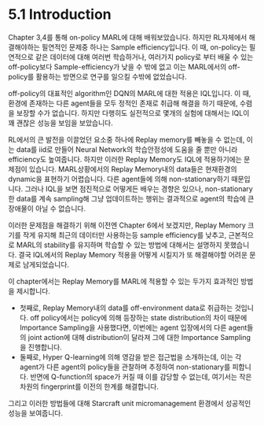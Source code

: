 # 5.1 Introduction

Chapter 3,4를 통해 on-policy MARL에 대해 배워보았습니다. 하지만 RL자체에서 해결해야하는 필연적인 문제중 하나는 Sample efficiency입니다. 이 때, on-policy는 필연적으로 같은 데이터에 대해 여러번 학습하거나, 여러가지 policy로 부터 배울 수 있는 off-policy보다 Sample-efficiency가 낮을 수 밖에 없고 이는 MARL에서의 off-policy를 활용하는 방면으로 연구를 일으킬 수밖에 없었습니다. 

off-policy의 대표적인 algorithm인 DQN의 MARL에 대한 적용은 IQL입니다. 이 때, 환경에 존재하는 다른 agent들을 모두 정적인 존재로 취급해 해결을 하기 때문에, 수렴을 보장할 수가 없습니다. 하지만 다행히도 실전적으로 몇개의 실험에 대해서는 IQL이 꽤 괜찮은 성능을 보임을 보았습니다.

RL에서의 큰 발전을 이끌었던 요소중 하나에 Replay memory를 빼놓을 수 없는데, 이는 data를 iid로 만들어 Neural Network의 학습안정성에 도움을 줄 뿐만 아니라 efficiency도 높여줍니다. 하지만 이러한 Replay Memory도 IQL에 적용하기에는 문제점이 있습니다. MARL상황에서의 Replay Memory내의 data들은 현재환경의 dynamic을 표현하기 어렵습니다. 다른 agent들에 의해 non-stationary하기 때문입니다. 그러나 IQL을 보면 점진적으로 어떻게든 배우는 경향은 있으나, non-stationary한 data를 계속 sampling해 그냥 업데이트하는 행위는 결과적으로 agent의 학습에 큰 장애물이 아닐 수 없습니다.

이러한 문제점을 해결하기 위해 이전엔 Chapter 6에서 보겠지만, Replay Memory 크기를 작게 유지해 최근의 데이터만 사용하는등 sample efficiency를 낮추고, 근본적으로 MARL의 stability를 유지하며 학습할 수 있는 방법에 대해서는 설명하지 못했습니다. 결국 IQL에서의 Replay Memory 적용을 어떻게 시킬지가 또 해결해야할 어려운 문제로 남게되었습니다.

이 chapter에서는 Replay Memory를 MARL에 적용할 수 있는 두가지 효과적인 방법을 제시합니다.

* 첫째로, Replay Memory내의 data를 off-environment data로 취급하는 것입니다. off policy에서는 policy에 의해 등장하는 state distribution의 차이 때문에 Importance Sampling을 사용했다면, 이번에는 agent 입장에서의 다른 agent들의 joint action에 대해 distribution이 달라져 그에 대한 Importance Sampling을 진행합니다. 
* 둘째로, Hyper Q-learning에 의해 영감을 받은 접근법을 소개하는데, 이는 각 agent가 다른 agent의 policy들을 관찰하며 추정하여 non-stationary를 피합니다. 반면에 Q-function의 space가 커질 때 이를 감당할 수 없는데, 여기서는 작은 차원의 fingerprint를 이전의 한계를 해결합니다.

그리고 이러한 방법들에 대해 Starcraft unit micromanagement 환경에서 성공적인 성능을 보여줍니다.

